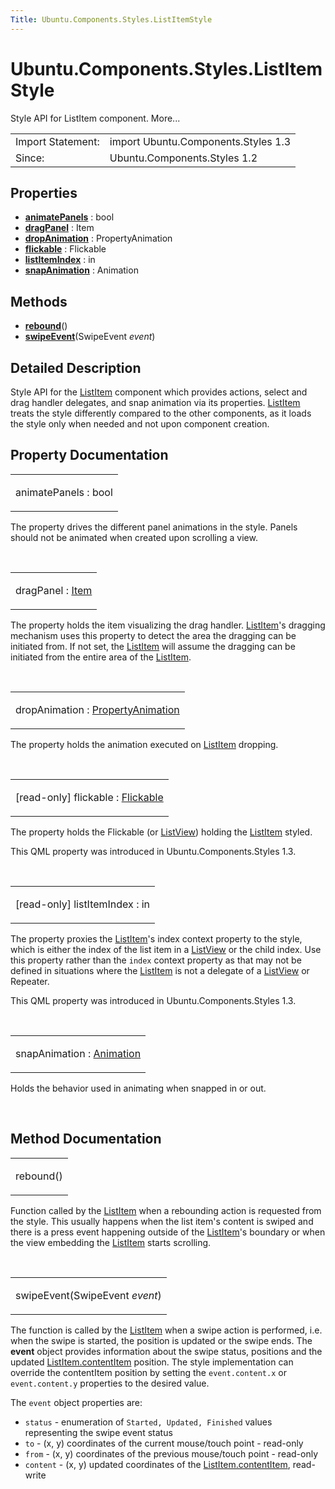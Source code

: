 ```yaml
---
Title: Ubuntu.Components.Styles.ListItemStyle
---
```


# Ubuntu.Components.Styles.ListItemStyle

<span class="subtitle"></span>
<!-- $$$ListItemStyle-brief -->
<p>Style API for ListItem component. More...</p>
<!-- @@@ListItemStyle -->
<table class="alignedsummary">
<tr><td class="memItemLeft rightAlign topAlign"> Import Statement:</td><td class="memItemRight bottomAlign"> import Ubuntu.Components.Styles 1.3</td></tr><tr><td class="memItemLeft rightAlign topAlign"> Since:</td><td class="memItemRight bottomAlign">  Ubuntu.Components.Styles 1.2</td></tr></table><ul>
</ul>
<h2 id="properties">Properties</h2>
<ul>
<li class="fn"><b><b><a href="#animatePanels-prop">animatePanels</a></b></b> : bool</li>
<li class="fn"><b><b><a href="#dragPanel-prop">dragPanel</a></b></b> : Item</li>
<li class="fn"><b><b><a href="#dropAnimation-prop">dropAnimation</a></b></b> : PropertyAnimation</li>
<li class="fn"><b><b><a href="#flickable-prop">flickable</a></b></b> : Flickable</li>
<li class="fn"><b><b><a href="#listItemIndex-prop">listItemIndex</a></b></b> : in</li>
<li class="fn"><b><b><a href="#snapAnimation-prop">snapAnimation</a></b></b> : Animation</li>
</ul>
<h2 id="methods">Methods</h2>
<ul>
<li class="fn"><b><b><a href="#rebound-method">rebound</a></b></b>()</li>
<li class="fn"><b><b><a href="#swipeEvent-method">swipeEvent</a></b></b>(SwipeEvent <i>event</i>)</li>
</ul>
<!-- $$$ListItemStyle-description -->
<h2 id="details">Detailed Description</h2>
</p>
<p>Style API for the <a href="Ubuntu.Components.ListItem.md">ListItem</a> component which provides actions, select and drag handler delegates, and snap animation via its properties. <a href="Ubuntu.Components.ListItem.md">ListItem</a> treats the style differently compared to the other components, as it loads the style only when needed and not upon component creation.</p>
<!-- @@@ListItemStyle -->
<h2>Property Documentation</h2>
<!-- $$$animatePanels -->
<table class="qmlname"><tr valign="top" id="animatePanels-prop"><td class="tblQmlPropNode"><p><span class="name">animatePanels</span> : <span class="type">bool</span></p></td></tr></table><p>The property drives the different panel animations in the style. Panels should not be animated when created upon scrolling a view.</p>
<!-- @@@animatePanels -->
<br/>
<!-- $$$dragPanel -->
<table class="qmlname"><tr valign="top" id="dragPanel-prop"><td class="tblQmlPropNode"><p><span class="name">dragPanel</span> : <span class="type"><a href="QtQuick.Item.md">Item</a></span></p></td></tr></table><p>The property holds the item visualizing the drag handler. <a href="Ubuntu.Components.ListItem.md">ListItem</a>'s dragging mechanism uses this property to detect the area the dragging can be initiated from. If not set, the <a href="Ubuntu.Components.ListItem.md">ListItem</a> will assume the dragging can be initiated from the entire area of the <a href="Ubuntu.Components.ListItem.md">ListItem</a>.</p>
<!-- @@@dragPanel -->
<br/>
<!-- $$$dropAnimation -->
<table class="qmlname"><tr valign="top" id="dropAnimation-prop"><td class="tblQmlPropNode"><p><span class="name">dropAnimation</span> : <span class="type"><a href="QtQuick.PropertyAnimation.md">PropertyAnimation</a></span></p></td></tr></table><p>The property holds the animation executed on <a href="Ubuntu.Components.ListItem.md">ListItem</a> dropping.</p>
<!-- @@@dropAnimation -->
<br/>
<!-- $$$flickable -->
<table class="qmlname"><tr valign="top" id="flickable-prop"><td class="tblQmlPropNode"><p><span class="qmlreadonly">[read-only] </span><span class="name">flickable</span> : <span class="type"><a href="QtQuick.Flickable.md">Flickable</a></span></p></td></tr></table><p>The property holds the Flickable (or <a href="QtQuick.ListView.md">ListView</a>) holding the <a href="Ubuntu.Components.ListItem.md">ListItem</a> styled.</p>
<p>This QML property was introduced in  Ubuntu.Components.Styles 1.3.</p>
<!-- @@@flickable -->
<br/>
<!-- $$$listItemIndex -->
<table class="qmlname"><tr valign="top" id="listItemIndex-prop"><td class="tblQmlPropNode"><p><span class="qmlreadonly">[read-only] </span><span class="name">listItemIndex</span> : <span class="type">in</span></p></td></tr></table><p>The property proxies the <a href="Ubuntu.Components.ListItem.md">ListItem</a>'s index context property to the style, which is either the index of the list item in a <a href="QtQuick.ListView.md">ListView</a> or the child index. Use this property rather than the <code>index</code> context property as that may not be defined in situations where the <a href="Ubuntu.Components.ListItem.md">ListItem</a> is not a delegate of a <a href="QtQuick.ListView.md">ListView</a> or Repeater.</p>
<p>This QML property was introduced in  Ubuntu.Components.Styles 1.3.</p>
<!-- @@@listItemIndex -->
<br/>
<!-- $$$snapAnimation -->
<table class="qmlname"><tr valign="top" id="snapAnimation-prop"><td class="tblQmlPropNode"><p><span class="name">snapAnimation</span> : <span class="type"><a href="QtQuick.Animation.md">Animation</a></span></p></td></tr></table><p>Holds the behavior used in animating when snapped in or out.</p>
<!-- @@@snapAnimation -->
<br/>
<h2>Method Documentation</h2>
<!-- $$$rebound -->
<table class="qmlname"><tr valign="top" id="rebound-method"><td class="tblQmlFuncNode"><p><span class="name">rebound</span>()</p></td></tr></table><p>Function called by the <a href="Ubuntu.Components.ListItem.md">ListItem</a> when a rebounding action is requested from the style. This usually happens when the list item's content is swiped and there is a press event happening outside of the <a href="Ubuntu.Components.ListItem.md">ListItem</a>'s boundary or when the view embedding the <a href="Ubuntu.Components.ListItem.md">ListItem</a> starts scrolling.</p>
<!-- @@@rebound -->
<br/>
<!-- $$$swipeEvent -->
<table class="qmlname"><tr valign="top" id="swipeEvent-method"><td class="tblQmlFuncNode"><p><span class="name">swipeEvent</span>(<span class="type">SwipeEvent</span><i> event</i>)</p></td></tr></table><p>The function is called by the <a href="Ubuntu.Components.ListItem.md">ListItem</a> when a swipe action is performed, i.e&#x2e; when the swipe is started, the position is updated or the swipe ends. The <b>event</b> object provides information about the swipe status, positions and the updated <a href="Ubuntu.Components.ListItem.md#contentItem-prop">ListItem.contentItem</a> position. The style implementation can override the contentItem position by setting the <code>event.content.x</code> or <code>event.content.y</code> properties to the desired value.</p>
<p>The <code>event</code> object properties are:</p>
<ul>
<li><code>status</code> - enumeration of <code>Started, Updated, Finished</code> values representing the swipe event status</li>
<li><code>to</code> - (x, y) coordinates of the current mouse/touch point - read-only</li>
<li><code>from</code> - (x, y) coordinates of the previous mouse/touch point - read-only</li>
<li><code>content</code> - (x, y) updated coordinates of the <a href="Ubuntu.Components.ListItem.md#contentItem-prop">ListItem.contentItem</a>, read-write</li>
</ul>
<!-- @@@swipeEvent -->
<br/>
